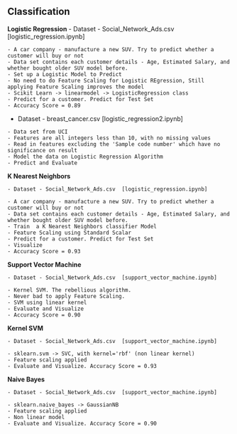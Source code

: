 **Classification**
------------------------

**Logistic Regression**
    - Dataset - Social_Network_Ads.csv  [logistic_regression.ipynb]

    - A car company - manufacture a new SUV. Try to predict whether a customer will buy or not
    - Data set contains each customer details - Age, Estimated Salary, and whether bought older SUV model before.
    - Set up a Logistic Model to Predict
    - No need to do Feature Scaling for Logistic REgression, Still applying Feature Scaling improves the model
    - Scikit Learn -> linearmodel -> LogisticRegression class
    - Predict for a customer. Predict for Test Set
    - Accuracy Score = 0.89
   
   - Dataset - breast_cancer.csv  [logistic_regression2.ipynb]

    - Data set from UCI
    - Features are all integers less than 10, with no missing values
    - Read in features excluding the 'Sample code number' which have no significance on result
    - Model the data on Logistic Regression Algorithm
    - Predict and Evaluate

**K Nearest Neighbors**

    - Dataset - Social_Network_Ads.csv  [logistic_regression.ipynb]

    - A car company - manufacture a new SUV. Try to predict whether a customer will buy or not
    - Data set contains each customer details - Age, Estimated Salary, and whether bought older SUV model before.
    - Train  a K Nearest Neighbors classifier Model
    - Feature Scaling using Standard Scalar
    - Predict for a customer. Predict for Test Set
    - Visualize
    - Accuracy Score = 0.93
 
**Support Vector Machine**

    - Dataset - Social_Network_Ads.csv  [support_vector_machine.ipynb]
    
    - Kernel SVM. The rebellious algorithm.
    - Never bad to apply Feature Scaling.
    - SVM using linear kernel
    - Evaluate and Visualize
    - Accuracy Score = 0.90
    
**Kernel SVM**

    - Dataset - Social_Network_Ads.csv  [support_vector_machine.ipynb]
    
    - sklearn.svm -> SVC, with kernel='rbf' (non linear kernel)
    - Feature scaling applied
    - Evaluate and Visualize. Accuracy Score = 0.93
    
    
**Naive Bayes**

    - Dataset - Social_Network_Ads.csv  [support_vector_machine.ipynb]
    
    - sklearn.naive_bayes -> GaussianNB
    - Feature scaling applied
    - Non linear model
    - Evaluate and Visualize. Accuracy Score = 0.90
   
    